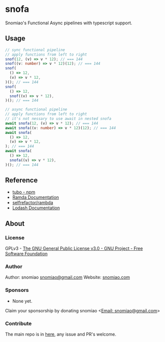 # snofa

Snomiao's Functional Async pipelines with typescript support.

## Usage

```typescript
// sync functional pipeline
// apply functions from left to right
snof(12, (v) => v * 12); // === 144
snof((v: number) => v * 12)(12); // === 144
snof(
  () => 12,
  (v) => v * 12,
)(); // === 144
snof(
  () => 12,
  snof((v) => v * 12),
)(); // === 144

// async functional pipeline
// apply functions from left to right
// it's not nessary to use await in nested snofa
await snofa(12, (v) => v * 12); // === 144
await snofa((v: number) => v * 12)(12); // === 144
await snofa(
  () => 12,
  (v) => v * 12,
); // === 144
await snofa(
  () => 12,
  snofa((v) => v * 12),
)(); // === 144
```

## Reference

- [tubo - npm](https://www.npmjs.com/package/tubo)
- [Ramda Documentation](https://ramdajs.com/docs/)
- [selfrefactor/rambda](https://github.com/selfrefactor/rambda)
- [Lodash Documentation](https://lodash.com/docs/)

## About

### License

GPLv3 - [The GNU General Public License v3.0 - GNU Project - Free Software Foundation](https://www.gnu.org/licenses/gpl-3.0.en.html)

### Author

Author: snomiao <snomiao@gmail.com>
Website: [snomiao.com](https://snomiao.com)

### Sponsors

- None yet.

Claim your sponsorship by donating snomiao <[Email: snomiao@gmail.com](mailto:snomiao@gmail.com)>

### Contribute

The main repo is in [here](https://github.com/snomiao/js#readme), any issue and PR's welcome.
